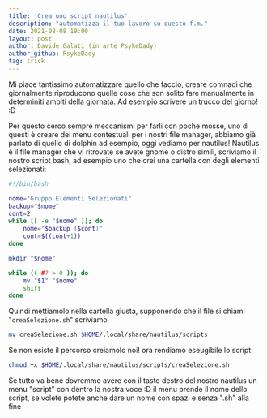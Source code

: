 ```yaml
---
title: 'Crea uno script nautilus'
description: "automatizza il tuo lavoro su questo f.m."
date: 2021-08-08 19:00
layout: post
author: Davide Galati (in arte PsykeDady)
author_github: PsykeDady
tag: trick
---
```


Mi piace tantissimo automatizzare quello che faccio, creare comnadi che giornalmente riproducono quelle cose che son solito fare manualmente in determiniti ambiti della giornata. Ad esempio scrivere un trucco del giorno! :D 

Per questo cerco sempre meccanismi per farli con poche mosse, uno di questi è creare dei menu contestuali per i nostri file manager, abbiamo già parlato di quello di dolphin ad esempio, oggi vediamo per nautilus!
Nautilus è il file manager che vi ritrovate se avete gnome o distro simili, scriviamo il nostro script bash, ad esempio uno che crei una cartella con degli elementi selezionati: 

```bash
#!/bin/bash

nome="Gruppo Elementi Selezionati"
backup="$nome"
cont=2
while [[ -e "$nome" ]]; do 
	nome="$backup ($cont)"
	cont=$((cont+1))
done

mkdir "$nome"

while (( #? > 0 )); do 
	mv "$1" "$nome"
	shift
done
```

Quindi mettiamolo nella cartella giusta, supponendo che il file si chiami "`creaSelezione.sh`" scriviamo
```bash
mv creaSelezione.sh $HOME/.local/share/nautilus/scripts	
```

Se non esiste il percorso creiamolo noi! 
ora rendiamo eseugibile lo script: 
```bash
chmod +x $HOME/.local/share/nautilus/scripts/creaSelezione.sh
```

Se tutto va bene dovremmo avere con il tasto destro del nostro nautilus un menu "script" con dentro la nostra voce :D 
il menu prende il nome dello script, se volete potete anche dare un nome con spazi e senza ".sh" alla fine
